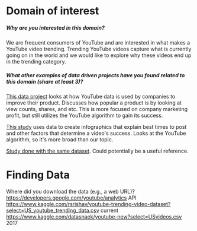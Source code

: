 # Domain of interest

##### Why are you interested in this domain?
We are frequent consumers of YouTube and are interested in what makes a YouTube video trending. Trending YouTube videos capture what is currently going on in the world and we would like to explore why these videos end up in the trending category.

##### What other examples of data driven projects have you found related to this domain (share at least 3)?
[This data project](https://scholarworks.calstate.edu/downloads/k3569434b) looks at how YouTube data is used by companies to improve their product. Discusses how popular a product is by looking at view counts, shares, and etc. This is more focused on company marketing profit, but still utilizes the YouTube algorithm to gain its success.

[This study](https://www.appypie.com/how-youtube-algorithm-works) uses data to create infographics that explain best times to post and other factors that determine a video's success. Looks at the YouTube algorithm, so it's more broad than our topic.

[Study done with the same dataset](https://towardsdatascience.com/why-study-statistics-behind-youtube-trending-videos-231b72c81256). Could potentially be a useful reference.

# Finding Data
Where did you download the data (e.g., a web URL)?
https://developers.google.com/youtube/analytics
API
https://www.kaggle.com/rsrishav/youtube-trending-video-dataset?select=US_youtube_trending_data.csv
current
https://www.kaggle.com/datasnaek/youtube-new?select=USvideos.csv
2017
